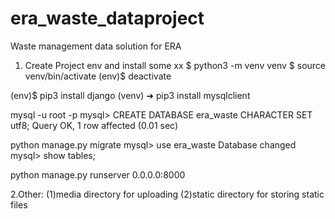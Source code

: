 # era_waste_dataproject
Waste management data solution for ERA

1. Create Project env and install some xx
$ python3 -m venv venv
$ source venv/bin/activate
(env)$ deactivate

(env)$ pip3 install django
(venv) ➜  pip3 install mysqlclient

mysql -u root -p
mysql> CREATE DATABASE era_waste CHARACTER SET utf8;
Query OK, 1 row affected (0.01 sec)


python manage.py migrate
mysql> use era_waste
Database changed
mysql> show tables;


python manage.py runserver 0.0.0.0:8000


2.Other:
(1)media directory for uploading
(2)static directory for storing static files


